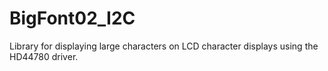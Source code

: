 BigFont02_I2C
=============

Library for displaying large characters on LCD character displays using the HD44780 driver.
